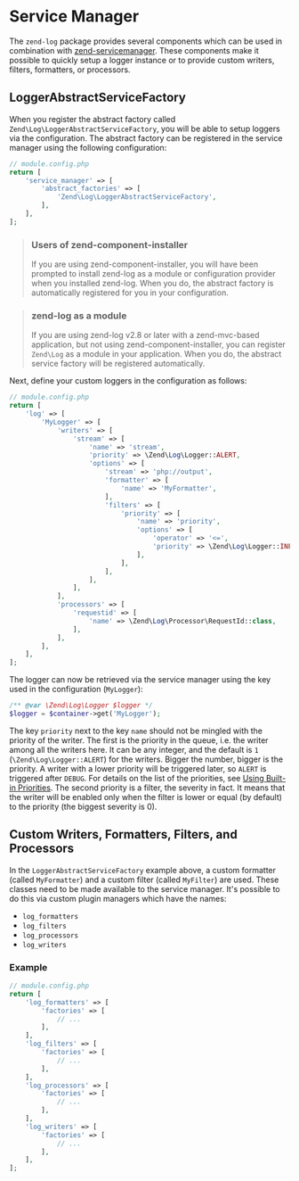 # Service Manager

The `zend-log` package provides several components which can be used in 
combination with [zend-servicemanager](https://docs.zendframework.com/zend-servicemanager).
These components make it possible to quickly setup a logger instance or to
provide custom writers, filters, formatters, or processors.

## LoggerAbstractServiceFactory

When you register the abstract factory called `Zend\Log\LoggerAbstractServiceFactory`,
you will be able to setup loggers via the configuration. The abstract factory can be
registered in the service manager using the following configuration:

```php
// module.config.php
return [
    'service_manager' => [
        'abstract_factories' => [
            'Zend\Log\LoggerAbstractServiceFactory',
        ],
    ],
];
```

> ### Users of zend-component-installer
>
> If you are using zend-component-installer, you will have been prompted to
> install zend-log as a module or configuration provider when you installed
> zend-log. When you do, the abstract factory is automatically registered
> for you in your configuration.

> ### zend-log as a module
>
> If you are using zend-log v2.8 or later with a zend-mvc-based application,
> but not using zend-component-installer, you can register `Zend\Log` as a
> module in your application. When you do, the abstract service factory
> will be registered automatically.

Next, define your custom loggers in the configuration as follows:

```php
// module.config.php
return [
    'log' => [
        'MyLogger' => [
            'writers' => [
                'stream' => [
                    'name' => 'stream',
                    'priority' => \Zend\Log\Logger::ALERT,
                    'options' => [
                        'stream' => 'php://output',
                        'formatter' => [
                            'name' => 'MyFormatter',
                        ],
                        'filters' => [
                            'priority' => [
                                'name' => 'priority',
                                'options' => [
                                    'operator' => '<=',
                                    'priority' => \Zend\Log\Logger::INFO,
                                ],
                            ],
                        ],
                    ],
                ],
            ],
            'processors' => [
                'requestid' => [
                    'name' => \Zend\Log\Processor\RequestId::class,
                ],
            ],
        ],
    ],
];
```

The logger can now be retrieved via the service manager using the key used in
the configuration (`MyLogger`):

```php
/** @var \Zend\Log\Logger $logger */ 
$logger = $container->get('MyLogger');
```

The key `priority` next to the key `name` should not be mingled with the
priority of the writer. The first is the priority in the queue, i.e. the writer
among all the writers here. It can be any integer, and the default is `1`
(`\Zend\Log\Logger::ALERT`) for the writers. Bigger the number, bigger is the
priority. A writer with a lower priority will be triggered later, so `ALERT` is
triggered after `DEBUG`. For details on the list of the priorities, see
[Using Built-in Priorities](https://docs.zendframework.com/zend-log/intro/#using-built-in-priorities).
The second priority is a filter, the severity in fact. It means that the writer
will be enabled only when the filter is lower or equal (by default) to the
priority (the biggest severity is 0).


## Custom Writers, Formatters, Filters, and Processors

In the `LoggerAbstractServiceFactory` example above, a custom formatter (called
`MyFormatter`) and a custom filter (called `MyFilter`) are used. These classes
need to be made available to the service manager. It's possible to do this via
custom plugin managers which have the names:

- `log_formatters`
- `log_filters`
- `log_processors`
- `log_writers`

### Example

```php
// module.config.php
return [
    'log_formatters' => [
        'factories' => [
            // ...
        ],
    ],
    'log_filters' => [
        'factories' => [
            // ...
        ],
    ],
    'log_processors' => [
        'factories' => [
            // ...
        ],
    ],
    'log_writers' => [
        'factories' => [
            // ...
        ],
    ],
];
```
